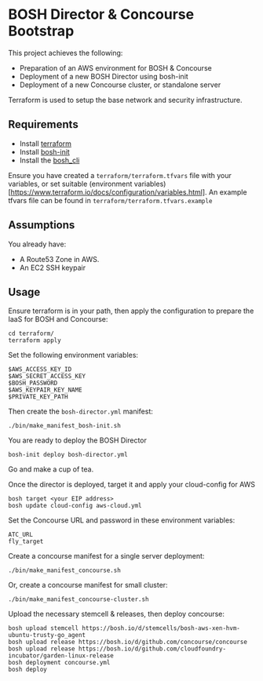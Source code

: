BOSH Director & Concourse Bootstrap
===================================

This project achieves the following:

- Preparation of an AWS environment for BOSH & Concourse
- Deployment of a new BOSH Director using bosh-init
- Deployment of a new Concourse cluster, or standalone server

Terraform is used to setup the base network and security infrastructure.

Requirements
-----

- Install [terraform](https://www.terraform.io/intro/getting-started/install.html)
- Install [bosh-init](https://bosh.io/docs/install-bosh-init.html)
- Install the [bosh_cli](https://bosh.io/docs/bosh-cli.html)

Ensure you have created a `terraform/terraform.tfvars` file with your variables, or set suitable (environment variables)[https://www.terraform.io/docs/configuration/variables.html]. An example tfvars file can be found in `terraform/terraform.tfvars.example`

Assumptions
-----

You already have:

- A Route53 Zone in AWS.
- An EC2 SSH keypair

Usage
-----

Ensure terraform is in your path, then apply the configuration to prepare the IaaS for BOSH and Concourse:

```
cd terraform/
terraform apply
```
Set the following environment variables:

```
$AWS_ACCESS_KEY_ID
$AWS_SECRET_ACCESS_KEY
$BOSH_PASSWORD
$AWS_KEYPAIR_KEY_NAME
$PRIVATE_KEY_PATH
```

Then create the `bosh-director.yml` manifest:
```
./bin/make_manifest_bosh-init.sh
```

You are ready to deploy the BOSH Director
```
bosh-init deploy bosh-director.yml
```

Go and make a cup of tea.

Once the director is deployed, target it and apply your cloud-config for AWS
```
bosh target <your EIP address>
bosh update cloud-config aws-cloud.yml
```

Set the Concourse URL and password in these environment variables:
```
ATC_URL
fly_target
```

Create a concourse manifest for a single server deployment:
```
./bin/make_manifest_concourse.sh
```
Or, create a concourse manifest for small cluster:
```
./bin/make_manifest_concourse-cluster.sh
```

Upload the necessary stemcell & releases, then deploy concourse:
```
bosh upload stemcell https://bosh.io/d/stemcells/bosh-aws-xen-hvm-ubuntu-trusty-go_agent
bosh upload release https://bosh.io/d/github.com/concourse/concourse
bosh upload release https://bosh.io/d/github.com/cloudfoundry-incubator/garden-linux-release
bosh deployment concourse.yml
bosh deploy
```
